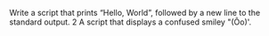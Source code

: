 Write a script that prints “Hello, World”, followed by a new line to the standard output.
2 A script that displays a confused smiley "(Ôo)'.
